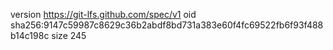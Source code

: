 version https://git-lfs.github.com/spec/v1
oid sha256:9147c59987c8629c36b2abdf8bd731a383e60f4fc69522fb6f93f488b14c198c
size 245
